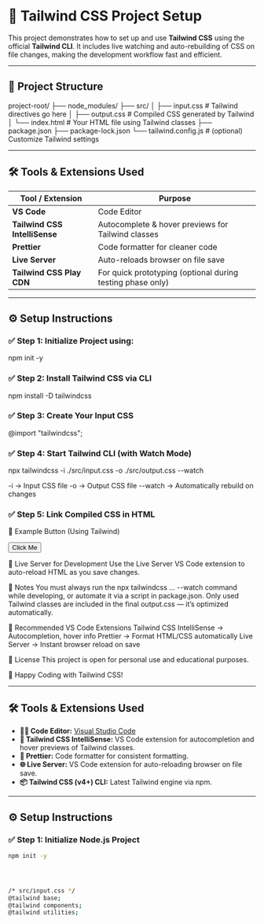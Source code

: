# 🚀 Tailwind CSS Project Setup

This project demonstrates how to set up and use **Tailwind CSS** using the official **Tailwind CLI**. It includes live watching and auto-rebuilding of CSS on file changes, making the development workflow fast and efficient.

---

## 📁 Project Structure
project-root/
├── node_modules/
├── src/
│ ├── input.css # Tailwind directives go here
│ ├── output.css # Compiled CSS generated by Tailwind
│ └── index.html # Your HTML file using Tailwind classes
├── package.json
├── package-lock.json
└── tailwind.config.js # (optional) Customize Tailwind settings


---

## 🛠️ Tools & Extensions Used

| Tool / Extension | Purpose |
|-----------------------------|-------------------------------------------------------------------------|
| **VS Code** | Code Editor |
| **Tailwind CSS IntelliSense** | Autocomplete & hover previews for Tailwind classes |
| **Prettier** | Code formatter for cleaner code |
| **Live Server** | Auto-reloads browser on file save |
| **Tailwind CSS Play CDN** | For quick prototyping (optional during testing phase only) |

---

## ⚙️ Setup Instructions

### ✅ Step 1: Initialize Project using:

npm init -y

### ✅ Step 2: Install Tailwind CSS via CLI

npm install -D tailwindcss

### ✅ Step 3: Create Your Input CSS

@import "tailwindcss";

### ✅ Step 4: Start Tailwind CLI (with Watch Mode)

npx tailwindcss -i ./src/input.css -o ./src/output.css --watch

-i → Input CSS file
-o → Output CSS file
--watch → Automatically rebuild on changes

### ✅ Step 5: Link Compiled CSS in HTML

<!-- ./src/index.html -->
<link rel="stylesheet" href="./output.css" />


🎨 Example Button (Using Tailwind)

<button class="bg-blue-600 text-white px-6 py-3 rounded-md hover:bg-blue-500">
Click Me
</button>

🔄 Live Server for Development
Use the Live Server VS Code extension to auto-reload HTML as you save changes.

🧠 Notes
You must always run the npx tailwindcss ... --watch command while developing, or automate it via a script in package.json.
Only used Tailwind classes are included in the final output.css — it’s optimized automatically.


📌 Recommended VS Code Extensions
Tailwind CSS IntelliSense → Autocompletion, hover info
Prettier → Format HTML/CSS automatically
Live Server → Instant browser reload on save

🤝 License
This project is open for personal use and educational purposes.

🙌 Happy Coding with Tailwind CSS!


---

## 🛠 Tools & Extensions Used

- **👨‍💻 Code Editor:** [Visual Studio Code](https://code.visualstudio.com/)
- **🎨 Tailwind CSS IntelliSense:** VS Code extension for autocompletion and hover previews of Tailwind classes.
- **🧼 Prettier:** Code formatter for consistent formatting.
- **🌐 Live Server:** VS Code extension for auto-reloading browser on file save.
- **📦 Tailwind CSS (v4+) CLI:** Latest Tailwind engine via npm.

---

## ⚙️ Setup Instructions

### ✅ Step 1: Initialize Node.js Project

```bash
npm init -y




/* src/input.css */
@tailwind base;
@tailwind components;
@tailwind utilities;


 
